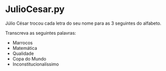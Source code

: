 # JulioCesar.py
Júlio César trocou cada letra do seu nome para as 3 seguintes do alfabeto.

Transcreva as seguintes palavras:

- Marrocos
- Matemática
- Qualidade
- Copa do Mundo
- Inconstitucionalíssimo
